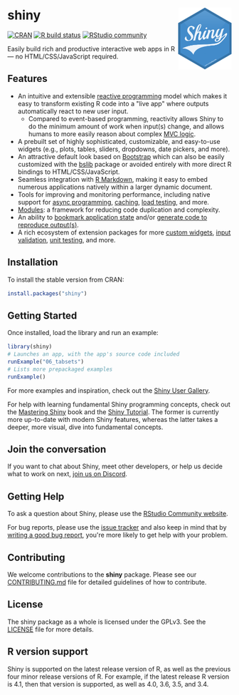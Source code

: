 # shiny <img src="man/figures/logo.png" align="right" width=120 height=139 alt="" />

<!-- badges: start -->
[![CRAN](https://www.r-pkg.org/badges/version/shiny)](https://CRAN.R-project.org/package=shiny)
[![R build status](https://github.com/rstudio/shiny/actions/workflows/R-CMD-check.yaml/badge.svg)](https://github.com/rstudio/shiny/actions)
[![RStudio community](https://img.shields.io/badge/community-shiny-blue?style=social&logo=rstudio&logoColor=75AADB)](https://community.rstudio.com/new-topic?category=shiny&tags=shiny)

<!-- badges: end -->

Easily build rich and productive interactive web apps in R &mdash; no HTML/CSS/JavaScript required.

## Features

* An intuitive and extensible [reactive programming](https://en.wikipedia.org/wiki/Reactive_programming) model which makes it easy to transform existing R code into a "live app" where outputs automatically react to new user input.
  * Compared to event-based programming, reactivity allows Shiny to do the minimum amount of work when input(s) change, and allows humans to more easily reason about complex [MVC logic](https://en.wikipedia.org/wiki/Model%E2%80%93view%E2%80%93controller).
* A prebuilt set of highly sophisticated, customizable, and easy-to-use widgets (e.g., plots, tables, sliders, dropdowns, date pickers, and more).
* An attractive default look based on [Bootstrap](https://getbootstrap.com/) which can also be easily customized with the [bslib](https://github.com/rstudio/bslib) package or avoided entirely with more direct R bindings to HTML/CSS/JavaScript.
* Seamless integration with [R Markdown](https://shiny.rstudio.com/articles/interactive-docs.html), making it easy to embed numerous applications natively within a larger dynamic document.
* Tools for improving and monitoring performance, including native support for [async programming](https://www.rstudio.com/blog/shiny-1-1-0/), [caching](https://talks.cpsievert.me/20201117), [load testing](https://rstudio.github.io/shinyloadtest/), and more.
* [Modules](https://shiny.rstudio.com/articles/modules.html): a framework for reducing code duplication and complexity.
* An ability to [bookmark application state](https://shiny.rstudio.com/articles/bookmarking-state.html) and/or [generate code to reproduce output(s)](https://github.com/rstudio/shinymeta).
* A rich ecosystem of extension packages for more [custom widgets](http://www.htmlwidgets.org/), [input validation](https://github.com/rstudio/shinyvalidate), [unit testing](https://github.com/rstudio/shinytest), and more.

## Installation

To install the stable version from CRAN:

```r
install.packages("shiny")
```

## Getting Started

Once installed, load the library and run an example:

```r
library(shiny)
# Launches an app, with the app's source code included
runExample("06_tabsets")
# Lists more prepackaged examples
runExample()
```

For more examples and inspiration, check out the [Shiny User Gallery](https://shiny.rstudio.com/gallery/).

For help with learning fundamental Shiny programming concepts, check out the [Mastering Shiny](https://mastering-shiny.org/) book and the [Shiny Tutorial](https://shiny.rstudio.com/tutorial/). The former is currently more up-to-date with modern Shiny features, whereas the latter takes a deeper, more visual, dive into fundamental concepts.

## Join the conversation

If you want to chat about Shiny, meet other developers, or help us decide what to work on next, [join us on Discord](https://discord.gg/yMGCamUMnS).

## Getting Help

To ask a question about Shiny, please use the [RStudio Community website](https://community.rstudio.com/new-topic?category=shiny&tags=shiny).

For bug reports, please use the [issue tracker](https://github.com/rstudio/shiny/issues) and also keep in mind that by [writing a good bug report](https://github.com/rstudio/shiny/wiki/Writing-Good-Bug-Reports), you're more likely to get help with your problem.

## Contributing

We welcome contributions to the **shiny** package. Please see our [CONTRIBUTING.md](https://github.com/rstudio/shiny/blob/main/.github/CONTRIBUTING.md) file for detailed guidelines of how to contribute.

## License

The shiny package as a whole is licensed under the GPLv3. See the [LICENSE](LICENSE) file for more details.

## R version support

Shiny is supported on the latest release version of R, as well as the previous four minor release versions of R. For example, if the latest release R version is 4.1, then that version is supported, as well as 4.0, 3.6, 3.5, and 3.4.

